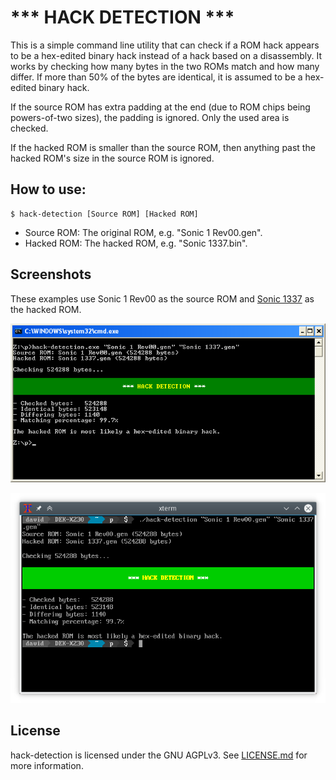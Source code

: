 # *** HACK DETECTION ***

This is a simple command line utility that can check if a ROM hack appears
to be a hex-edited binary hack instead of a hack based on a disassembly.
It works by checking how many bytes in the two ROMs match and how many
differ. If more than 50% of the bytes are identical, it is assumed to be
a hex-edited binary hack.

If the source ROM has extra padding at the end (due to ROM chips being
powers-of-two sizes), the padding is ignored. Only the used area is checked.

If the hacked ROM is smaller than the source ROM, then anything past the
hacked ROM's size in the source ROM is ignored.

## How to use:

```
$ hack-detection [Source ROM] [Hacked ROM]
```

* Source ROM: The original ROM, e.g. "Sonic 1 Rev00.gen".
* Hacked ROM: The hacked ROM, e.g. "Sonic 1337.bin".

## Screenshots

These examples use Sonic 1 Rev00 as the source ROM and
[Sonic 1337](https://info.sonicretro.org/Sonic_1337) as the hacked ROM.

![hack-detection on Windows XP](screenshots/hd-winxp.png)

![hack-detection on xterm (KDE5)](screenshots/hd-xterm.png)

## License

hack-detection is licensed under the GNU AGPLv3. See [LICENSE.md](LICENSE.md)
for more information.
